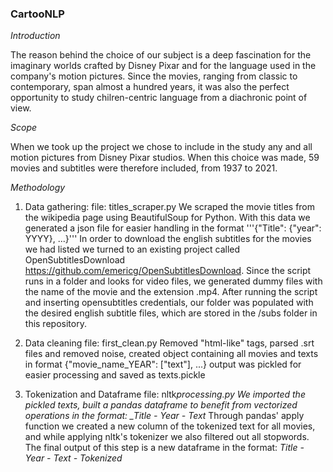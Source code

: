### CartooNLP

_Introduction_

The reason behind the choice of our subject is a deep fascination for the imaginary worlds crafted by Disney Pixar and for the language used in the company's motion pictures. Since the movies, ranging from classic to contemporary, span almost a hundred years, it was also the perfect opportunity to study chilren-centric language from a diachronic point of view.

_Scope_

When we took up the project we chose to include in the study any and all motion pictures from Disney Pixar studios. When this choice was made, 59 movies and subtitles were therefore included, from 1937 to 2021.

_Methodology_

1.  Data gathering:
    file: titles_scraper.py
    We scraped the movie titles from the wikipedia page using BeautifulSoup for Python. With this data we generated a json file for easier handling in the format
    '''{"Title": {"year": YYYY}, ...}'''
    In order to download the english subtitles for the movies we had listed we turned to an existing project called OpenSubtitlesDownload https://github.com/emericg/OpenSubtitlesDownload. Since the script runs in a folder and looks for video files, we generated dummy files with the name of the movie and the extension .mp4. After running the script and inserting opensubtitles credentials, our folder was populated with the desired english subtitle files, which are stored in the /subs folder in this repository.

2.  Data cleaning
    file: first_clean.py
    Removed "html-like" tags, parsed .srt files and removed noise, created object containing all movies and texts in format
    {"movie_name_YEAR": ["text"], ...}
    output was pickled for easier processing and saved as texts.pickle

3.  Tokenization and Dataframe
    file: nltk*processing.py
    We imported the pickled texts, built a pandas dataframe to benefit from vectorized operations in the format:
    \_Title - Year - Text*
    Through pandas' apply function we created a new column of the tokenized text for all movies, and while applying nltk's tokenizer we also filtered out all stopwords.
    The final output of this step is a new dataframe in the format:
    _Title - Year - Text - Tokenized_

